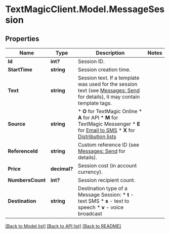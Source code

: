 # TextMagicClient.Model.MessageSession
## Properties

Name | Type | Description | Notes
------------ | ------------- | ------------- | -------------
**Id** | **int?** | Session ID. | 
**StartTime** | **string** | Session creation time. | 
**Text** | **string** | Session text. If a template was used for the session text (see [Messages: Send](http://docs.textmagictesting.com/#tag/Outbound-Messages) for details), it may contain template tags.  | 
**Source** | **string** | *   **O** for TextMagic Online *   **A** for API *   **M** for TextMagic Messenger *   **E** for [Email to SMS](http://docs.textmagictesting.com/#tag/Send-Email-to-SMS) *   **X** for [Distribution lists](http://docs.textmagictesting.com/#tag/Distribution-Lists)  | 
**ReferenceId** | **string** | Custom reference ID (see [Messages: Send](http://docs.textmagictesting.com/#tag/Send-Email-to-SMS) for details).  | 
**Price** | **decimal?** | Session cost (in account currency). | 
**NumbersCount** | **int?** | Session recipient count. | 
**Destination** | **string** | Destination type of a Message Session: * **t** - text SMS * **s** - text to speech * **v** - voice broadcast  | 

[[Back to Model list]](../README.md#documentation-for-models) [[Back to API list]](../README.md#documentation-for-api-endpoints) [[Back to README]](../README.md)

